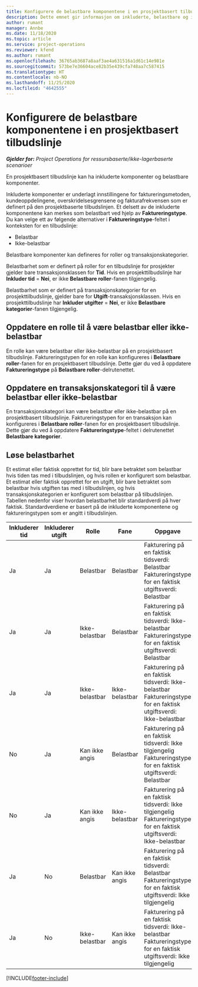 ```yaml
---
title: Konfigurere de belastbare komponentene i en prosjektbasert tilbudslinje
description: Dette emnet gir informasjon om inkluderte, belastbare og ikke-belastbare komponenter på prosjektbaserte tilbudslinjer.
author: rumant
manager: Annbe
ms.date: 11/18/2020
ms.topic: article
ms.service: project-operations
ms.reviewer: kfend
ms.author: rumant
ms.openlocfilehash: 36765ab3687a8aaf3ae4a631516a1d61c14e981e
ms.sourcegitcommit: 573be7e36604ace82b35e439cfa748aa7c587415
ms.translationtype: HT
ms.contentlocale: nb-NO
ms.lasthandoff: 11/25/2020
ms.locfileid: "4642555"
---
```

# <a name="configure-the-chargeable-components-of-a-project-based-quote-line"></a>Konfigurere de belastbare komponentene i en prosjektbasert tilbudslinje

_**Gjelder for:** Project Operations for ressursbaserte/ikke-lagerbaserte scenarioer_

En prosjektbasert tilbudslinje kan ha inkluderte komponenter og belastbare komponenter.

Inkluderte komponenter er underlagt innstillingene for faktureringsmetoden, kundeoppdelingene, overskridelsesgrensene og fakturafrekvensen som er definert på den prosjektbaserte tilbudslinjen.
Et delsett av de inkluderte komponentene kan merkes som belastbart ved hjelp av **Faktureringstype**. Du kan velge ett av følgende alternativer i **Faktureringstype**-feltet i konteksten for en tilbudslinje:

   - Belastbar
   - Ikke-belastbar

Belastbare komponenter kan defineres for roller og transaksjonskategorier.

Belastbarhet som er definert på roller for en tilbudslinje for prosjekter gjelder bare transaksjonsklassen for **Tid**. Hvis en prosjekttilbudslinje har **Inkluder tid** = **Nei**, er ikke **Belastbare roller**-fanen tilgjengelig.

Belastbarhet som er definert på transaksjonskategorier for en prosjekttilbudslinje, gjelder bare for **Utgift**-transaksjonsklassen. Hvis en prosjekttilbudslinje har **Inkluder utgifter** = **Nei**, er ikke **Belastbare kategorier**-fanen tilgjengelig.

## <a name="update-a-role-to-be-chargeable-or-non-chargeable"></a>Oppdatere en rolle til å være belastbar eller ikke-belastbar
En rolle kan være belastbar eller ikke-belastbar på en prosjektbasert tilbudslinje. Faktureringstypen for en rolle kan konfigureres i **Belastbare roller**-fanen for en prosjektbasert tilbudslinje. Dette gjør du ved å oppdatere **Faktureringstype** på **Belastbare roller**-delrutenettet. 

## <a name="update-a-transaction-category-to-be-chargeable-or-non-chargeable"></a>Oppdatere en transaksjonskategori til å være belastbar eller ikke-belastbar
En transaksjonskategori kan være belastbar eller ikke-belastbar på en prosjektbasert tilbudslinje. Faktureringstypen for en transaksjon kan konfigureres i **Belastbare roller**-fanen for en prosjektbasert tilbudslinje. Dette gjør du ved å oppdatere **Faktureringstype**-feltet i delrutenettet **Belastbare kategorier**. 

## <a name="resolve-chargeability"></a>Løse belastbarhet

Et estimat eller faktisk opprettet for tid, blir bare betraktet som belastbar hvis tiden tas med i tilbudslinjen, og hvis rollen er konfigurert som belastbar.
Et estimat eller faktisk opprettet for en utgift, blir bare betraktet som belastbar hvis utgiften tas med i tilbudslinjen, og hvis transaksjonskategorien er konfigurert som belastbar på tilbudslinjen. Tabellen nedenfor viser hvordan belastbarhet blir standardverdi på hver faktisk. Standardverdiene er basert på de inkluderte komponentene og faktureringstypen som er angitt i tilbudslinjen.

| Inkluderer tid | Inkluderer utgift | Rolle | Fane | Oppgave |
| --- | --- | --- | --- | --- |
| Ja | Ja | Belastbar | Belastbar | Fakturering på en faktisk tidsverdi: Belastbar </br>Faktureringstype for en faktisk utgiftsverdi: Belastbar |
| Ja | Ja | Ikke-belastbar | Belastbar | Fakturering på en faktisk tidsverdi: Ikke-belastbar </br>Faktureringstype for en faktisk utgiftsverdi: Belastbar |
| Ja | Ja | Ikke-belastbar | Ikke-belastbar | Fakturering på en faktisk tidsverdi: Ikke-belastbar </br>Faktureringstype for en faktisk utgiftsverdi: Ikke-belastbar |
| No | Ja | Kan ikke angis | Belastbar | Fakturering på en faktisk tidsverdi: Ikke tilgjengelig </br>Faktureringstype for en faktisk utgiftsverdi: Belastbar |
| No | Ja | Kan ikke angis | Ikke-belastbar | Fakturering på en faktisk tidsverdi: Ikke tilgjengelig </br>Faktureringstype for en faktisk utgiftsverdi: Ikke-belastbar |
| Ja | No | Belastbar | Kan ikke angis | Fakturering på en faktisk tidsverdi: Belastbar </br>Faktureringstype for en faktisk utgiftsverdi: Ikke tilgjengelig |
| Ja | No | Ikke-belastbar | Kan ikke angis | Fakturering på en faktisk tidsverdi: Ikke-belastbar </br> Faktureringstype for en faktisk utgiftsverdi: Ikke tilgjengelig |


[!INCLUDE[footer-include](../includes/footer-banner.md)]